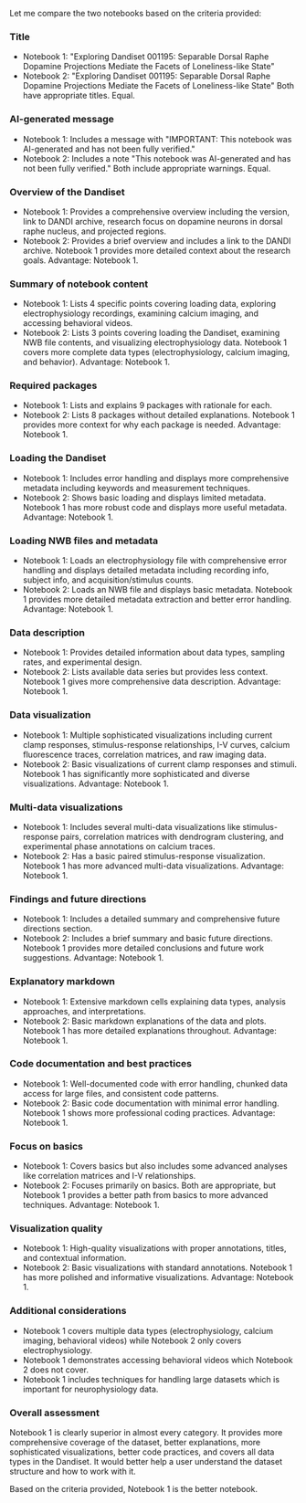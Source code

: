 Let me compare the two notebooks based on the criteria provided:

### Title
- Notebook 1: "Exploring Dandiset 001195: Separable Dorsal Raphe Dopamine Projections Mediate the Facets of Loneliness-like State"
- Notebook 2: "Exploring Dandiset 001195: Separable Dorsal Raphe Dopamine Projections Mediate the Facets of Loneliness-like State"
Both have appropriate titles. Equal.

### AI-generated message
- Notebook 1: Includes a message with "IMPORTANT: This notebook was AI-generated and has not been fully verified."
- Notebook 2: Includes a note "This notebook was AI-generated and has not been fully verified."
Both include appropriate warnings. Equal.

### Overview of the Dandiset
- Notebook 1: Provides a comprehensive overview including the version, link to DANDI archive, research focus on dopamine neurons in dorsal raphe nucleus, and projected regions.
- Notebook 2: Provides a brief overview and includes a link to the DANDI archive.
Notebook 1 provides more detailed context about the research goals. Advantage: Notebook 1.

### Summary of notebook content
- Notebook 1: Lists 4 specific points covering loading data, exploring electrophysiology recordings, examining calcium imaging, and accessing behavioral videos.
- Notebook 2: Lists 3 points covering loading the Dandiset, examining NWB file contents, and visualizing electrophysiology data.
Notebook 1 covers more complete data types (electrophysiology, calcium imaging, and behavior). Advantage: Notebook 1.

### Required packages
- Notebook 1: Lists and explains 9 packages with rationale for each.
- Notebook 2: Lists 8 packages without detailed explanations.
Notebook 1 provides more context for why each package is needed. Advantage: Notebook 1.

### Loading the Dandiset
- Notebook 1: Includes error handling and displays more comprehensive metadata including keywords and measurement techniques.
- Notebook 2: Shows basic loading and displays limited metadata.
Notebook 1 has more robust code and displays more useful metadata. Advantage: Notebook 1.

### Loading NWB files and metadata
- Notebook 1: Loads an electrophysiology file with comprehensive error handling and displays detailed metadata including recording info, subject info, and acquisition/stimulus counts.
- Notebook 2: Loads an NWB file and displays basic metadata.
Notebook 1 provides more detailed metadata extraction and better error handling. Advantage: Notebook 1.

### Data description
- Notebook 1: Provides detailed information about data types, sampling rates, and experimental design.
- Notebook 2: Lists available data series but provides less context.
Notebook 1 gives more comprehensive data description. Advantage: Notebook 1.

### Data visualization
- Notebook 1: Multiple sophisticated visualizations including current clamp responses, stimulus-response relationships, I-V curves, calcium fluorescence traces, correlation matrices, and raw imaging data.
- Notebook 2: Basic visualizations of current clamp responses and stimuli.
Notebook 1 has significantly more sophisticated and diverse visualizations. Advantage: Notebook 1.

### Multi-data visualizations
- Notebook 1: Includes several multi-data visualizations like stimulus-response pairs, correlation matrices with dendrogram clustering, and experimental phase annotations on calcium traces.
- Notebook 2: Has a basic paired stimulus-response visualization.
Notebook 1 has more advanced multi-data visualizations. Advantage: Notebook 1.

### Findings and future directions
- Notebook 1: Includes a detailed summary and comprehensive future directions section.
- Notebook 2: Includes a brief summary and basic future directions.
Notebook 1 provides more detailed conclusions and future work suggestions. Advantage: Notebook 1.

### Explanatory markdown
- Notebook 1: Extensive markdown cells explaining data types, analysis approaches, and interpretations.
- Notebook 2: Basic markdown explanations of the data and plots.
Notebook 1 has more detailed explanations throughout. Advantage: Notebook 1.

### Code documentation and best practices
- Notebook 1: Well-documented code with error handling, chunked data access for large files, and consistent code patterns.
- Notebook 2: Basic code documentation with minimal error handling.
Notebook 1 shows more professional coding practices. Advantage: Notebook 1.

### Focus on basics
- Notebook 1: Covers basics but also includes some advanced analyses like correlation matrices and I-V relationships.
- Notebook 2: Focuses primarily on basics.
Both are appropriate, but Notebook 1 provides a better path from basics to more advanced techniques. Advantage: Notebook 1.

### Visualization quality
- Notebook 1: High-quality visualizations with proper annotations, titles, and contextual information.
- Notebook 2: Basic visualizations with standard annotations.
Notebook 1 has more polished and informative visualizations. Advantage: Notebook 1.

### Additional considerations
- Notebook 1 covers multiple data types (electrophysiology, calcium imaging, behavioral videos) while Notebook 2 only covers electrophysiology.
- Notebook 1 demonstrates accessing behavioral videos which Notebook 2 does not cover.
- Notebook 1 includes techniques for handling large datasets which is important for neurophysiology data.

### Overall assessment
Notebook 1 is clearly superior in almost every category. It provides more comprehensive coverage of the dataset, better explanations, more sophisticated visualizations, better code practices, and covers all data types in the Dandiset. It would better help a user understand the dataset structure and how to work with it.

Based on the criteria provided, Notebook 1 is the better notebook.